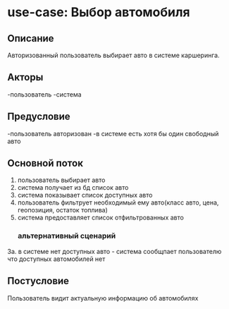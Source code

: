 # use-case: **Выбор автомобиля**

## Описание
Авторизованный пользователь выбирает авто в системе каршеринга.

## Акторы 
-пользователь
-система

## Предусловие
-пользователь авторизован
-в системе есть хотя бы один свободный авто

## Основной поток
1. пользователь выбирает авто
2. система получает из бд список авто
3. система показывает список доступных авто
4. пользователь фильтрует необходимый ему авто(класс авто, цена, геопозиция, остаток топлива) 
5. система предоставляет список отфильтрованных авто
    ### альтернативный сценарий
3а. в системе нет доступных авто - система сообщпает пользователю что доступных автомобилей нет 

## Постусловие 
Пользователь видит актуальную информацию об автомобилях


